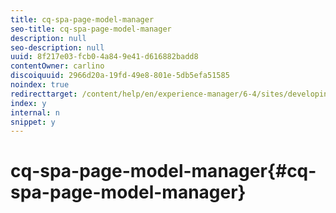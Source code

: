 ```yaml
---
title: cq-spa-page-model-manager
seo-title: cq-spa-page-model-manager
description: null
seo-description: null
uuid: 8f217e03-fcb0-4a84-9e41-d616882badd8
contentOwner: carlino
discoiquuid: 2966d20a-19fd-49e8-801e-5db5efa51585
noindex: true
redirecttarget: /content/help/en/experience-manager/6-4/sites/developing/using/reference-materials
index: y
internal: n
snippet: y
---
```


# cq-spa-page-model-manager{#cq-spa-page-model-manager}

